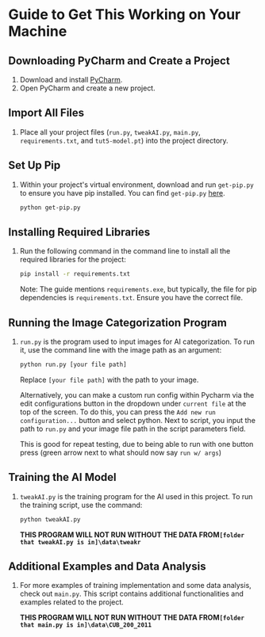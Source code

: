 # Guide to Get This Working on Your Machine

## Downloading PyCharm and Create a Project

1. Download and install [PyCharm](https://www.jetbrains.com/pycharm/download/).
2. Open PyCharm and create a new project.

## Import All Files

1. Place all your project files (`run.py`, `tweakAI.py`, `main.py`, `requirements.txt`, and `tut5-model.pt`) into the project directory.

## Set Up Pip

1. Within your project's virtual environment, download and run `get-pip.py` to ensure you have pip installed. You can find `get-pip.py` [here](https://bootstrap.pypa.io/get-pip.py).

    ```bash
    python get-pip.py
    ```

## Installing Required Libraries

1. Run the following command in the command line to install all the required libraries for the project:

    ```bash
    pip install -r requirements.txt
    ```

    Note: The guide mentions `requirements.exe`, but typically, the file for pip dependencies is `requirements.txt`. Ensure you have the correct file.

## Running the Image Categorization Program

1. `run.py` is the program used to input images for AI categorization. To run it, use the command line with the image path as an argument:

    ```bash
    python run.py [your file path]
    ```
    Replace `[your file path]` with the path to your image.

   Alternatively, you can make a custom run config within Pycharm via the edit configurations button in the dropdown under `current file` at the top of the screen. To do this, you can press the `Add new run configuration...` button and select python. Next to script, you input the path to `run.py` and your image file path in the script parameters field. 

   This is good for repeat testing, due to being able to run with one button press (green arrow next to what should now say `run w/ args`)

## Training the AI Model

1. `tweakAI.py` is the training program for the AI used in this project. To run the training script, use the command:

    ```bash
    python tweakAI.py
    ```
   **THIS PROGRAM WILL NOT RUN WITHOUT THE DATA FROM`[folder that tweakAI.py is in]\data\tweakr`**
    
## Additional Examples and Data Analysis

1. For more examples of training implementation and some data analysis, check out `main.py`. This script contains additional functionalities and examples related to the project. 
   
   
   **THIS PROGRAM WILL NOT RUN WITHOUT THE DATA FROM`[folder that main.py is in]\data\CUB_200_2011`**